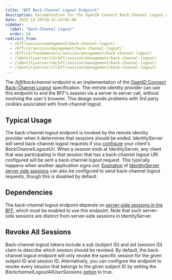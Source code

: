 ```yaml
---
title: "BFF Back-Channel Logout Endpoint"
description: Documentation for the OpenID Connect Back-Channel Logout endpoint implementation in BFF, enabling server-to-server session termination without browser involvement.
date: 2022-12-29T10:22:12+02:00
sidebar:
  label: "Back-Channel Logout"
  order: 50
redirect_from:
  - /bff/session/management/back-channel-logout/
  - /bff/v2/session/management/back-channel-logout/
  - /bff/v3/fundamentals/session/management/back-channel-logout/
  - /identityserver/v5/bff/session/management/back-channel-logout/
  - /identityserver/v6/bff/session/management/back-channel-logout/
  - /identityserver/v7/bff/session/management/back-channel-logout/
---
```


The */bff/backchannel* endpoint is an implementation of
the [OpenID Connect Back-Channel Logout](https://openid.net/specs/openid-connect-backchannel-1_0.html) specification.
The remote identity provider can use this endpoint to end the BFF's session via a server to server call, without
involving the user's browser. This design avoids problems with 3rd party cookies associated with front-channel logout.

## Typical Usage

The back-channel logout endpoint is invoked by the remote identity provider when it determines that sessions should be
ended. IdentityServer will send back-channel logout requests if
you [configure](/identityserver/reference/models/client.md#authentication--session-management) your client's
*BackChannelLogoutUri*. When a session ends at IdentityServer, any client that was participating in that session that
has a back-channel logout URI configured will be sent a back-channel logout request. This typically happens when another
application signs out. [Expiration](/identityserver/ui/server-side-sessions/session-expiration.mdx)
of [IdentityServer server side sessions](/identityserver/ui/server-side-sessions/index.md) can also be configured to send
back-channel logout requests, though this is disabled by default.

## Dependencies

The back-channel logout endpoint depends
on [server-side sessions in the BFF](/bff/fundamentals/session/server-side-sessions.mdx), which must be enabled to use this
endpoint. Note that such server-side sessions are distinct from server-side sessions in IdentityServer.

## Revoke All Sessions

Back-channel logout tokens include a sub (subject ID) and sid (session ID) claim to describe which session should be
revoked. By default, the back-channel logout endpoint will only revoke the specific session for the given subject ID and
session ID. Alternatively, you can configure the endpoint to revoke every session that belongs to the given subject ID
by setting the *BackchannelLogoutAllUserSessions* [option](/bff/fundamentals/options.md#session-management) to true.
